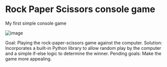 # Rock Paper Scissors console game
My first simple console game

![image](https://user-images.githubusercontent.com/119063181/215332265-3b8ec229-0e4a-4e1e-b8f6-03d2ca67a32c.png)


Goal: Playing the rock-paper-scissors game against the computer.
Solution: Incorporates a built-in Python library to allow random play by the computer and a simple if-else logic to determine the winner.
Pending goals: Make the game more appealing.
